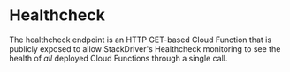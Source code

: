 # Healthcheck

The healthcheck endpoint is an HTTP GET-based Cloud Function that is publicly exposed to allow StackDriver's Healthcheck monitoring to see the health of *all* deployed Cloud Functions through a single call.
